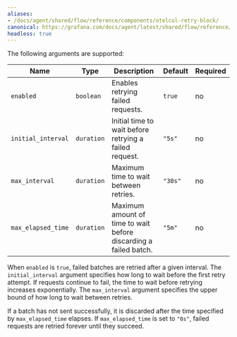```yaml
---
aliases:
- /docs/agent/shared/flow/reference/components/otelcol-retry-block/
canonical: https://grafana.com/docs/agent/latest/shared/flow/reference/components/otelcol-retry-block/
headless: true
---
```


The following arguments are supported:

Name | Type | Description | Default | Required
---- | ---- | ----------- | ------- | --------
`enabled` | `boolean` | Enables retrying failed requests. | `true` | no
`initial_interval` | `duration` | Initial time to wait before retrying a failed request. | `"5s"` | no
`max_interval` | `duration` | Maximum time to wait between retries. | `"30s"` | no
`max_elapsed_time` | `duration` | Maximum amount of time to wait before discarding a failed batch. | `"5m"` | no

When `enabled` is `true`, failed batches are retried after a given interval.
The `initial_interval` argument specifies how long to wait before the first
retry attempt. If requests continue to fail, the time to wait before retrying
increases exponentially. The `max_interval` argument specifies the upper bound
of how long to wait between retries.

If a batch has not sent successfully, it is discarded after the time specified
by `max_elapsed_time` elapses. If `max_elapsed_time` is set to `"0s"`, failed
requests are retried forever until they succeed.
